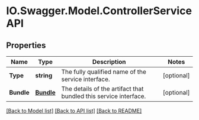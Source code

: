# IO.Swagger.Model.ControllerServiceAPI
## Properties

Name | Type | Description | Notes
------------ | ------------- | ------------- | -------------
**Type** | **string** | The fully qualified name of the service interface. | [optional] 
**Bundle** | [**Bundle**](Bundle.md) | The details of the artifact that bundled this service interface. | [optional] 

[[Back to Model list]](../README.md#documentation-for-models) [[Back to API list]](../README.md#documentation-for-api-endpoints) [[Back to README]](../README.md)

